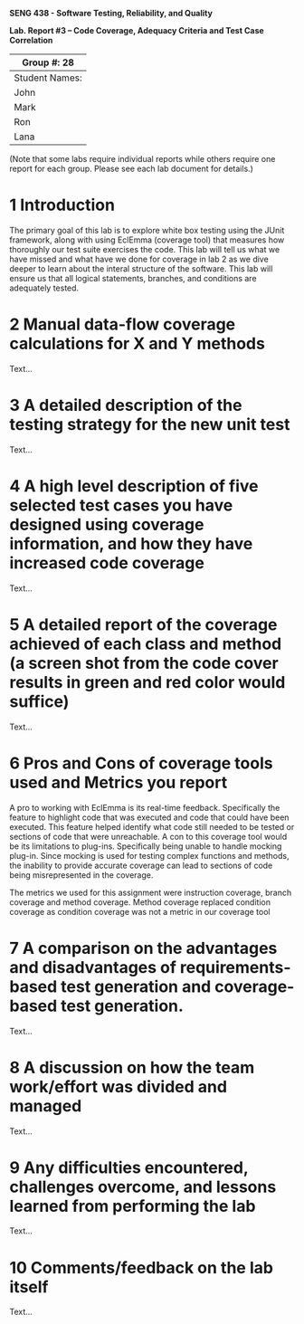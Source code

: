 **SENG 438 - Software Testing, Reliability, and Quality**

**Lab. Report #3 – Code Coverage, Adequacy Criteria and Test Case Correlation**

| Group \#:  28        |
| ----------------- |
| Student Names:      |
| John            |   
| Mark            |   
| Ron             |   
| Lana            |   

(Note that some labs require individual reports while others require one report
for each group. Please see each lab document for details.)

# 1 Introduction

The primary goal of this lab is to explore white box testing using the JUnit framework, along with using EclEmma (coverage tool) that measures how thoroughly our test suite exercises the code. This lab will tell us what we have missed and what have we done for coverage in lab 2 as we dive deeper to learn about the interal structure of the software. This lab will ensure us that all logical statements, branches, and conditions are adequately tested. 

# 2 Manual data-flow coverage calculations for X and Y methods

Text…

# 3 A detailed description of the testing strategy for the new unit test

Text…

# 4 A high level description of five selected test cases you have designed using coverage information, and how they have increased code coverage

Text…

# 5 A detailed report of the coverage achieved of each class and method (a screen shot from the code cover results in green and red color would suffice)

Text…

# 6 Pros and Cons of coverage tools used and Metrics you report

A pro to working with EclEmma is its real-time feedback. Specifically the feature to highlight code that was executed and code that could have been executed. This feature helped identify what code still needed to be tested or sections of code that were unreachable. A con to this coverage tool would be its limitations to plug-ins. Specifically being unable to handle mocking plug-in. Since mocking is used for testing complex functions and methods, the inability to provide accurate coverage can lead to sections of code being misrepresented in the coverage.

The metrics we used for this assignment were instruction coverage, branch coverage and method coverage. Method coverage replaced condition coverage as condition coverage was not a metric in our coverage tool

# 7 A comparison on the advantages and disadvantages of requirements-based test generation and coverage-based test generation.

Text…

# 8 A discussion on how the team work/effort was divided and managed

Text…

# 9 Any difficulties encountered, challenges overcome, and lessons learned from performing the lab

Text…

# 10 Comments/feedback on the lab itself

Text…
